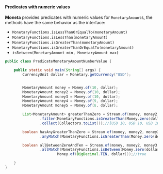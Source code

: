 #### Predicates with numeric values


 **Moneta** provides predicates with numeric values for `MonetaryAmount`s, the methods have the same behavior as the interface:


* `MonetaryFunctions.isLessThanOrEqualTo(monetaryAmount)`
* `MonetaryFunctions.isLessThan(monetaryAmount)`
* `MonetaryFunctions.isGreaterThan(monetaryAmount)`
* `MonetaryFunctions.isGreaterThanOrEqualTo(monetaryAmount)`
* `isBetween(MonetaryAmount min, MonetaryAmount max)`


```java
public class PredicateMonetaryAmountNumberValue {

    public static void main(String[] args) {
        CurrencyUnit dollar = Monetary.getCurrency("USD");


        MonetaryAmount money = Money.of(10, dollar);
        MonetaryAmount money2 = Money.of(10, dollar);
        MonetaryAmount money3 = Money.of(10, dollar);
        MonetaryAmount money4 = Money.of(9, dollar);
        MonetaryAmount money5 = Money.of(8, dollar);

        List<MonetaryAmount> greaterThanZero = Stream.of(money, money2, money3, money4, money5)
                .filter(MonetaryFunctions.isGreaterThan(Money.zero(dollar)))
                .collect(Collectors.toList());//[USD 10, USD 10, USD 10, USD 9, USD 8]

        boolean hasAnyGreaterThanZero = Stream.of(money, money2, money3, money4, money5)
                .anyMatch(MonetaryFunctions.isGreaterThan(Money.zero(dollar)));//true

        boolean allBetweenZeroAndTen = Stream.of(money, money2, money3, money4, money5)
                .allMatch(MonetaryFunctions.isBetween(Money.zero(dollar),
                        Money.of(BigDecimal.TEN, dollar)));//true

    }
}
```
